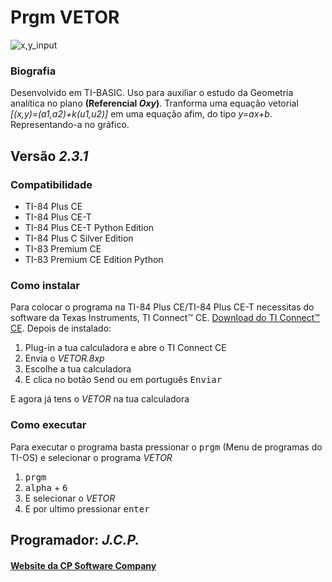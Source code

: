 <!-- README.md Versão 1.2 -->
<h1>Prgm VETOR</h1>

![x,y_input](https://user-images.githubusercontent.com/67112321/100032454-f96c7380-2def-11eb-9fa3-bdda441b8d0b.png)

<h3>Biografia</h3>

<p>Desenvolvido em TI-BASIC. Uso para auxiliar o estudo da Geometria analítica no plano <strong>(Referencial <em>Oxy</em>)</strong>. Tranforma uma equação vetorial <em>[(x,y)=(a1,a2)+k(u1,u2)]</em> em uma equação afim, do tipo <em>y=ax+b</em>. Representando-a no gráfico.</p>

<h2>Versão <em><strong>2.3.1</strong></em></h2>

<h3>Compatibilidade</h3>

<ul>
 <li>TI-84 Plus CE</li>
 <li>TI-84 Plus CE-T</li>
 <li>TI-84 Plus CE-T Python Edition</li>
 <li>TI-84 Plus C Silver Edition</li>
 <li>TI-83 Premium CE</li>
 <li>TI-83 Premium CE Edition Python</li>
</ul>

<h3>Como instalar</h3>

<p>Para colocar o programa na TI-84 Plus CE/TI-84 Plus CE-T necessitas do software da Texas Instruments, TI Connect™ CE. <a href="https://education.ti.com/pt/produtos/computer-software/ti-connect-ce-sw"> Download do TI Connect™ CE</a>. Depois de instalado:
<ol>
     <li>Plug-in a tua calculadora e abre o TI Connect CE</li>
     <li>Envia o <em>VETOR.8xp</em></li>
     <li>Escolhe a tua calculadora</li>
     <li>E clica no botão <kbd>Send</kbd> ou em português <kbd>Enviar</kbd></li>
</ol>

<p> E agora já tens o <em>VETOR</em> na tua calculadora</p>

<h3>Como executar</h3>

<p> Para executar o programa basta pressionar o <kbd>prgm</kbd> (Menu de programas do TI-OS) e selecionar o programa <em>VETOR</em></p>

<ol>
     <li><kbd>prgm</kbd></li>
     <li><kbd>alpha</kbd> + <kbd>6</kbd></li>
     <li>E selecionar o <em>VETOR</em></li>
     <li>E por ultimo pressionar <kbd>enter</kbd></li>
</ol>

<h2>Programador: <strong><em>J.C.P.</em></strong></h2>

<h4><a href="http://cpsoftwarecompany.epizy.com">Website da CP Software Company</a></h4>
